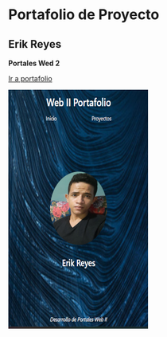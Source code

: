 # Portafolio de Proyecto 
## Erik Reyes

**Portales Wed 2**

[Ir a portafolio](https://reyzem.github.io/Portafolio/)

![Thumbnail](tra.PNG)
 